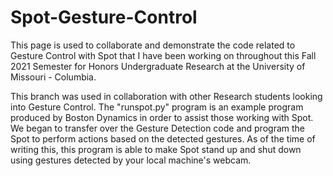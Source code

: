 # Spot-Gesture-Control
This page is used to collaborate and demonstrate the code related to Gesture Control with Spot that I have been working on throughout this Fall 2021 Semester for Honors Undergraduate Research at the University of Missouri - Columbia.

This branch was used in collaboration with other Research students looking into Gesture Control. The "runspot.py" program is an example program produced by Boston Dynamics in order to assist those working with Spot. We began to transfer over the Gesture Detection code and program the Spot to perform actions based on the detected gestures. As of the time of writing this, this program is able to make Spot stand up and shut down using gestures detected by your local machine's webcam.
